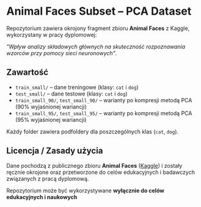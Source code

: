# Animal Faces Subset – PCA Dataset

Repozytorium zawiera okrojony fragment zbioru **Animal Faces** z Kaggle, wykorzystany w pracy dyplomowej:

*"Wpływ analizy składowych głównych na skuteczność rozpoznawania wzorców przy pomocy sieci neuronowych"*.

## Zawartość

- `train_small/` – dane treningowe (klasy: `cat` i `dog`)  
- `test_small/` – dane testowe (klasy: `cat` i `dog`)  
- `train_small_90/`, `test_small_90/` – warianty po kompresji metodą PCA (90% wyjaśnionej wariancji)  
- `train_small_95/`, `test_small_95/` – warianty po kompresji metodą PCA (95% wyjaśnionej wariancji)  

Każdy folder zawiera podfoldery dla poszczególnych klas (`cat`, `dog`).  

## Licencja / Zasady użycia

Dane pochodzą z publicznego zbioru **Animal Faces** ([Kaggle](https://www.kaggle.com/datasets/andrewmvd/animal-faces)) i zostały ręcznie okrojone oraz przetworzone do celów edukacyjnych i badawczych związanych z pracą dyplomową.

Repozytorium może być wykorzystywane **wyłącznie do celów edukacyjnych i naukowych**
